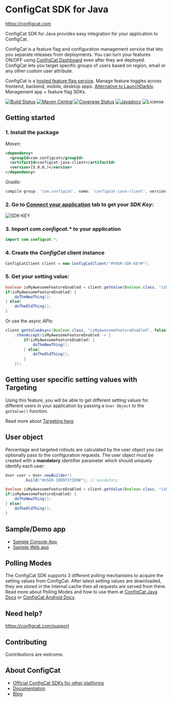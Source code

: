 # ConfigCat SDK for Java
https://configcat.com

ConfigCat SDK for Java provides easy integration for your application to ConfigCat.

ConfigCat is a feature flag and configuration management service that lets you separate releases from deployments. You can turn your features ON/OFF using <a href="http://app.configcat.com" target="_blank">ConfigCat Dashboard</a> even after they are deployed. ConfigCat lets you target specific groups of users based on region, email or any other custom user attribute.

ConfigCat is a <a href="https://configcat.com" target="_blank">hosted feature flag service</a>. Manage feature toggles across frontend, backend, mobile, desktop apps. <a href="https://configcat.com" target="_blank">Alternative to LaunchDarkly</a>. Management app + feature flag SDKs.

[![Build Status](https://travis-ci.com/configcat/java-sdk.svg?branch=master)](https://travis-ci.com/configcat/java-sdk)
[![Maven Central](https://maven-badges.herokuapp.com/maven-central/com.configcat/configcat-java-client/badge.svg)](https://maven-badges.herokuapp.com/maven-central/com.configcat/configcat-java-client)
[![Coverage Status](https://img.shields.io/codecov/c/github/ConfigCat/java-sdk.svg)](https://codecov.io/gh/ConfigCat/java-sdk)
[![Javadocs](http://javadoc.io/badge/com.configcat/configcat-java-client.svg)](http://javadoc.io/doc/com.configcat/configcat-java-client)
![License](https://img.shields.io/github/license/configcat/java-sdk.svg)

## Getting started

### 1. Install the package
*Maven:*
```xml
<dependency>
  <groupId>com.configcat</groupId>
  <artifactId>configcat-java-client</artifactId>
  <version>[5.0.0,)</version>
</dependency>
```
*Gradle:*
```groovy
compile group: 'com.configcat', name: 'configcat-java-client', version: '5.+'
```

### 2. Go to <a href="https://app.configcat.com/sdkkey" target="_blank">Connect your application</a> tab to get your *SDK Key*:
![SDK-KEY](https://raw.githubusercontent.com/ConfigCat/java-sdk/master/media/readme01.png  "SDK-KEY")

### 3. Import *com.configcat.** to your application
```java
import com.configcat.*;
```

### 4. Create the *ConfigCat* client instance
```java
ConfigCatClient client = new ConfigCatClient("#YOUR-SDK-KEY#");
```

### 5. Get your setting value:
```java
boolean isMyAwesomeFeatureEnabled = client.getValue(Boolean.class, "isMyAwesomeFeatureEnabled", false);
if(isMyAwesomeFeatureEnabled) {
    doTheNewThing();
} else{
    doTheOldThing();
}
```
Or use the async APIs:
```java
client.getValueAsync(Boolean.class, "isMyAwesomeFeatureEnabled", false)
    .thenAccept(isMyAwesomeFeatureEnabled -> {
        if(isMyAwesomeFeatureEnabled) {
            doTheNewThing();
        } else{
            doTheOldThing();
        }
    });
```

## Getting user specific setting values with Targeting
Using this feature, you will be able to get different setting values for different users in your application by passing a `User Object` to the `getValue()` function.

Read more about [Targeting here](https://configcat.com/docs/advanced/targeting/).


## User object
Percentage and targeted rollouts are calculated by the user object you can optionally pass to the configuration requests.
The user object must be created with a **mandatory** identifier parameter which should uniquely identify each user:
```java
User user = User.newBuilder()
        .build("#USER-IDENTIFIER#"); // mandatory

boolean isMyAwesomeFeatureEnabled = client.getValue(Boolean.class, "isMyAwesomeFeatureEnabled", user, false);
if(isMyAwesomeFeatureEnabled) {
    doTheNewThing();
} else{
    doTheOldThing();
}
```

## Sample/Demo app
* [Sample Console App](https://github.com/ConfigCat/java-sdk/tree/master/samples/console)
* [Sample Web app](https://github.com/ConfigCat/java-sdk/tree/master/samples/web)

## Polling Modes
The ConfigCat SDK supports 3 different polling mechanisms to acquire the setting values from ConfigCat. After latest setting values are downloaded, they are stored in the internal cache then all requests are served from there. Read more about Polling Modes and how to use them at [ConfigCat Java Docs](https://configcat.com/docs/sdk-reference/java/) or [ConfigCat Android Docs](https://configcat.com/docs/sdk-reference/android/).

## Need help?
https://configcat.com/support

## Contributing
Contributions are welcome.

## About ConfigCat
- [Official ConfigCat SDKs for other platforms](https://github.com/configcat)
- [Documentation](https://configcat.com/docs)
- [Blog](https://configcat.com/blog)
